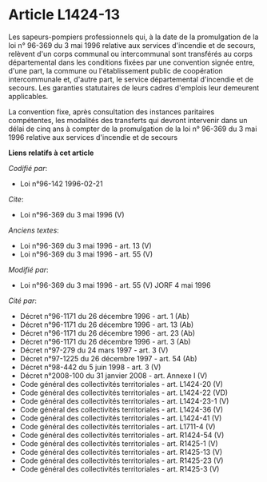 # Article L1424-13

Les sapeurs-pompiers professionnels qui, à la date de la promulgation de la loi n° 96-369 du 3 mai 1996 relative aux services
d'incendie et de secours, relèvent d'un corps communal ou intercommunal sont transférés au corps départemental dans les
conditions fixées par une convention signée entre, d'une part, la commune ou l'établissement public de coopération
intercommunale et, d'autre part, le service départemental d'incendie et de secours. Les garanties statutaires de leurs cadres
d'emplois leur demeurent applicables. 

La convention fixe, après consultation des instances paritaires compétentes, les modalités des transferts qui devront
intervenir dans un délai de cinq ans à compter de la promulgation de la loi n° 96-369 du 3 mai 1996 relative aux services
d'incendie et de secours

**Liens relatifs à cet article**

_Codifié par_:

  - Loi n°96-142 1996-02-21

_Cite_:

  - Loi n°96-369 du 3 mai 1996 (V)

_Anciens textes_:

  - Loi n°96-369 du 3 mai 1996 - art. 13 (V)
  - Loi n°96-369 du 3 mai 1996 - art. 55 (V)

_Modifié par_:

  - Loi n°96-369 du 3 mai 1996 - art. 55 (V) JORF 4 mai 1996

_Cité par_:

  - Décret n°96-1171 du 26 décembre 1996 - art. 1 (Ab)
  - Décret n°96-1171 du 26 décembre 1996 - art. 13 (Ab)
  - Décret n°96-1171 du 26 décembre 1996 - art. 23 (Ab)
  - Décret n°96-1171 du 26 décembre 1996 - art. 3 (Ab)
  - Décret n°97-279 du 24 mars 1997 - art. 3 (V)
  - Décret n°97-1225 du 26 décembre 1997 - art. 54 (Ab)
  - Décret n°98-442 du 5 juin 1998 - art. 3 (V)
  - Décret n°2008-100 du 31 janvier 2008 - art. Annexe I (V)
  - Code général des collectivités territoriales - art. L1424-20 (V)
  - Code général des collectivités territoriales - art. L1424-22 (VD)
  - Code général des collectivités territoriales - art. L1424-23-1 (V)
  - Code général des collectivités territoriales - art. L1424-36 (V)
  - Code général des collectivités territoriales - art. L1424-41 (V)
  - Code général des collectivités territoriales - art. L1711-4 (V)
  - Code général des collectivités territoriales - art. R1424-54 (V)
  - Code général des collectivités territoriales - art. R1425-1 (V)
  - Code général des collectivités territoriales - art. R1425-13 (V)
  - Code général des collectivités territoriales - art. R1425-23 (V)
  - Code général des collectivités territoriales - art. R1425-3 (V)
